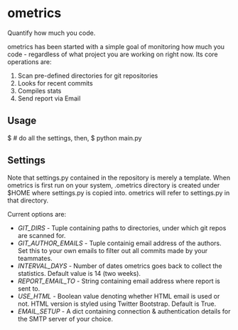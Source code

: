 ometrics
========

Quantify how much you code.

ometrics has been started with a simple goal of monitoring how much you code - regardless of what project you are working on right now. Its core operations are:

1. Scan pre-defined directories for git repositories
2. Looks for recent commits
3. Compiles stats
4. Send report via Email


Usage
--------
$ # do all the settings, then,
$ python main.py


Settings
--------------
Note that settings.py contained in the repository is merely a template. When ometrics is first run on your system, .ometrics directory is created under $HOME where settings.py is copied into. ometrics will refer to settings.py in that directory.

Current options are:

* _GIT_DIRS_ - Tuple containing paths to directories, under which git repos are scanned for.
* _GIT_AUTHOR_EMAILS_ - Tuple containig email address of the authors. Set this to your own emails to filter out all commits made by your teammates.
* _INTERVAL_DAYS_ - Number of dates ometrics goes back to collect the statistics. Default value is 14 (two weeks).
* _REPORT_EMAIL_TO_ - String containing email address where report is sent to.
* _USE_HTML_ - Boolean value denoting whether HTML email is used or not. HTML version is styled using Twitter Bootstrap. Default is True.
* _EMAIL_SETUP_ - A dict containing connection & authentication details for the SMTP server of your choice.

